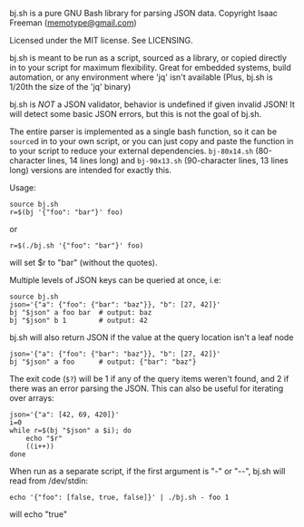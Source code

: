 bj.sh is a pure GNU Bash library for parsing JSON data.
Copyright Isaac Freeman (memotype@gmail.com)

Licensed under the MIT license. See LICENSING.

bj.sh is meant to be run as a script, sourced as a library, or copied directly
in to your script for maximum flexibility. Great for embedded systems, build
automation, or any environment where 'jq' isn't available (Plus, bj.sh is 1/20th
the size of the 'jq' binary)

bj.sh is *NOT* a JSON validator, behavior is undefined if given invalid JSON!
It will detect some basic JSON errors, but this is not the goal of bj.sh.

The entire parser is implemented as a single bash function, so it can be
`source`d in to your own script, or you can just copy and paste the function in
to your script to reduce your external dependencies. `bj-80x14.sh`
(80-character lines, 14 lines long) and `bj-90x13.sh` (90-character lines, 13
lines long) versions are intended for exactly this.

Usage:

    source bj.sh
    r=$(bj '{"foo": "bar"}' foo)

or

    r=$(./bj.sh '{"foo": "bar"}' foo)

will set $r to "bar" (without the quotes).

Multiple levels of JSON keys can be queried at once, i.e:

    source bj.sh
    json='{"a": {"foo": {"bar": "baz"}}, "b": [27, 42]}'
    bj "$json" a foo bar  # output: baz
    bj "$json" b 1        # output: 42

bj.sh will also return JSON if the value at the query location isn't a leaf node

    json='{"a": {"foo": {"bar": "baz"}}, "b": [27, 42]}'
    bj "$json" a foo      # output: {"bar": "baz"}

The exit code (`$?`) will be 1 if any of the query items weren't found, and 2 if
there was an error parsing the JSON. This can also be useful for iterating over
arrays:

    json='{"a": [42, 69, 420]}'
    i=0
    while r=$(bj "$json" a $i); do
        echo "$r"
        ((i++))
    done

When run as a separate script, if the first argument is "-" or "--", bj.sh will
read from /dev/stdin:

    echo '{"foo": [false, true, false]}' | ./bj.sh - foo 1

will echo "true"

